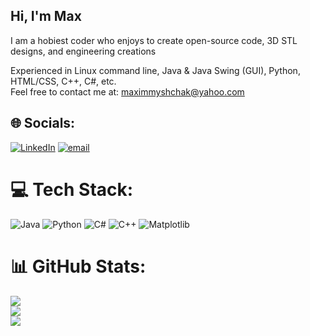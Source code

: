 ## Hi, I'm Max

I am a hobiest coder who enjoys to create open-source code, 3D STL designs, and engineering creations<br>

Experienced in Linux command line, Java & Java Swing (GUI), Python, HTML/CSS, C++, C#, etc. <br>
Feel free to contact me at: maximmyshchak@yahoo.com <br>


## 🌐 Socials:
[![LinkedIn](https://img.shields.io/badge/LinkedIn-%230077B5.svg?logo=linkedin&logoColor=white)](https://linkedin.com/in/maxim-myshchak) [![email](https://img.shields.io/badge/Email-D14836?logo=gmail&logoColor=white)](mailto:maximmyshchak@yahoo.com) 

# 💻 Tech Stack:
![Java](https://img.shields.io/badge/java-%23ED8B00.svg?style=for-the-badge&logo=openjdk&logoColor=white) ![Python](https://img.shields.io/badge/python-3670A0?style=for-the-badge&logo=python&logoColor=ffdd54) ![C#](https://img.shields.io/badge/c%23-%23239120.svg?style=for-the-badge&logo=csharp&logoColor=white) ![C++](https://img.shields.io/badge/c++-%2300599C.svg?style=for-the-badge&logo=c%2B%2B&logoColor=white) ![Matplotlib](https://img.shields.io/badge/Matplotlib-%23ffffff.svg?style=for-the-badge&logo=Matplotlib&logoColor=black)
# 📊 GitHub Stats:
![](https://github-readme-stats.vercel.app/api?username=maximMyshchak&theme=blue_navy&hide_border=false&include_all_commits=false&count_private=false)<br/>
![](https://nirzak-streak-stats.vercel.app/?user=maximMyshchak&theme=blue_navy&hide_border=false)<br/>
![](https://github-readme-stats.vercel.app/api/top-langs/?username=maximMyshchak&theme=blue_navy&hide_border=false&include_all_commits=false&count_private=false&layout=compact)


